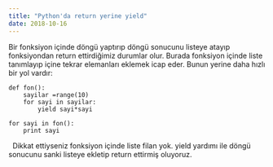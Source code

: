 ```yaml
---
title: "Python'da return yerine yield"
date: 2018-10-16
---
```


Bir fonksiyon içinde döngü yaptırıp döngü sonucunu listeye atayıp fonksiyondan return ettirdiğimiz durumlar olur. Burada fonksiyon içinde liste tanımlayıp içine tekrar elemanları eklemek icap eder. Bunun yerine daha hızlı bir yol vardır:

```
def fon():
    sayilar =range(10)
    for sayi in sayilar:
        yield sayi*sayi

for sayi in fon():
    print sayi

```

  Dikkat ettiyseniz fonksiyon içinde liste filan yok. yield yardımı ile döngü sonucunu sanki listeye ekletip return ettirmiş oluyoruz.
